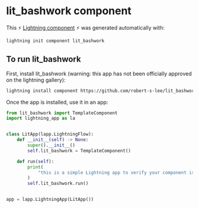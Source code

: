 # lit_bashwork component

This ⚡ [Lightning component](lightning.ai) ⚡ was generated automatically with:

```bash
lightning init component lit_bashwork
```

## To run lit_bashwork

First, install lit_bashwork (warning: this app has not been officially approved on the lightning gallery):

```bash
lightning install component https://github.com/robert-s-lee/lit_bashwork
```

Once the app is installed, use it in an app:

```python
from lit_bashwork import TemplateComponent
import lightning_app as la


class LitApp(lapp.LightningFlow):
    def __init__(self) -> None:
        super().__init__()
        self.lit_bashwork = TemplateComponent()

    def run(self):
        print(
            "this is a simple Lightning app to verify your component is working as expected"
        )
        self.lit_bashwork.run()


app = lapp.LightningApp(LitApp())
```
